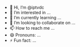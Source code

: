 - 👋 Hi, I’m @iptvdc
- 👀 I’m interested in ...
- 🌱 I’m currently learning ...
- 💞️ I’m looking to collaborate on ...
- 📫 How to reach me ...
- 😄 Pronouns: ...
- ⚡ Fun fact: ...

<!---
iptvdc/iptvdc is a ✨ special ✨ repository because its `README.md` (this file) appears on your GitHub profile.
You can click the Preview link to take a look at your changes.
--->
